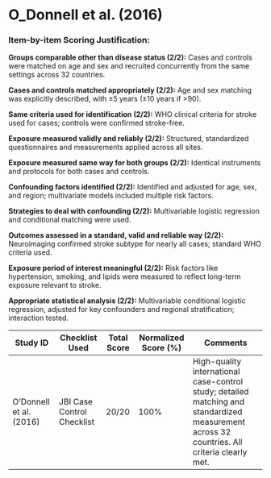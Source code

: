 # O_Donnell et al. (2016)

### Item-by-item Scoring Justification:

**Groups comparable other than disease status (2/2):** Cases and controls were matched on age and sex and recruited concurrently from the same settings across 32 countries.

**Cases and controls matched appropriately (2/2):** Age and sex matching was explicitly described, with ±5 years (±10 years if >90).

**Same criteria used for identification (2/2):** WHO clinical criteria for stroke used for cases; controls were confirmed stroke-free.

**Exposure measured validly and reliably (2/2):** Structured, standardized questionnaires and measurements applied across all sites.

**Exposure measured same way for both groups (2/2):** Identical instruments and protocols for both cases and controls.

**Confounding factors identified (2/2):** Identified and adjusted for age, sex, and region; multivariate models included multiple risk factors.

**Strategies to deal with confounding (2/2):** Multivariable logistic regression and conditional matching were used.

**Outcomes assessed in a standard, valid and reliable way (2/2):** Neuroimaging confirmed stroke subtype for nearly all cases; standard WHO criteria used.

**Exposure period of interest meaningful (2/2):** Risk factors like hypertension, smoking, and lipids were measured to reflect long-term exposure relevant to stroke.

**Appropriate statistical analysis (2/2):** Multivariable conditional logistic regression, adjusted for key confounders and regional stratification; interaction tested.

| Study ID | Checklist Used | Total Score | Normalized Score (%) | Comments |
| --- | --- | --- | --- | --- |
| O’Donnell et al. (2016) | JBI Case Control Checklist | 20/20 | 100% | High-quality international case-control study; detailed matching and standardized measurement across 32 countries. All criteria clearly met. |
